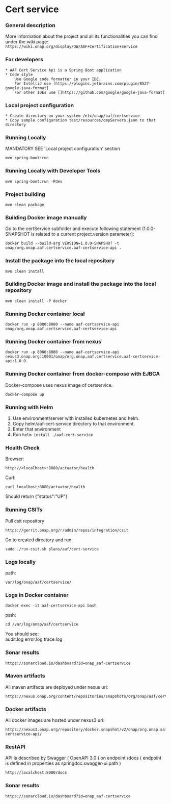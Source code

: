 # Cert service

### General description
More information about the project and all its functionalities you can find under the wiki page: 
    ```
    https://wiki.onap.org/display/DW/AAF+Certification+Service
    ``` 

### For developers
    * AAF Cert Service Api is a Spring Boot application
    * Code style
        Use Google code formatter in your IDE.
        For IntelliJ use [https://plugins.jetbrains.com/plugin/8527-google-java-format]
        For other IDEs use []https://github.com/google/google-java-format]

### Local project configuration
    * Create directory on your system /etc/onap/aaf/certservice
    * Copy sample configuration test/resources/cmpServers.json to that directory

### Running Locally
MANDATORY SEE 'Local project configuration' section
```
mvn spring-boot:run
```
  
### Running Locally with Developer Tools
```
mvn spring-boot:run -Pdev
```

### Project building
```
mvn clean package
```
    
### Building Docker image manually
Go to the certService subfolder and execute following statement (1.0.0-SNAPSHOT is related to a current project.version parameter):
```
docker build --build-arg VERSION=1.0.0-SNAPSHOT -t onap/org.onap.aaf.certservice.aaf-certservice-api .
```
    
### Install the package into the local repository
```
mvn clean install
```     
    
### Building Docker image and  install the package into the local repository
```
mvn clean install -P docker
```   

### Running Docker container local
```
docker run -p 8080:8080 --name aaf-certservice-api onap/org.onap.aaf.certservice.aaf-certservice-api
```

### Running Docker container from nexus
```
docker run -p 8080:8080 --name aaf-certservice-api nexus3.onap.org:10001/onap/org.onap.aaf.certservice.aaf-certservice-api:1.0.0
```

### Running Docker container from docker-compose with EJBCA
Docker-compose uses nexus image of certservice.
```
docker-compose up
```
    
### Running with Helm
1. Use environment/server with installed kubernetes and helm.
2. Copy helm/aaf-cert-service directory to that environment.
3. Enter that environment 
4. Run ```helm install ./aaf-cert-service```

### Health Check
Browser:
```
http://<localhost>:8080/actuator/health
```
     
Curl:   
```
curl localhost:8080/actuator/health 
```   
 Should return {"status":"UP"}

### Running CSITs
Pull csit repository
```
https://gerrit.onap.org/r/admin/repos/integration/csit
```
Go to created directory and run
```
sudo ./run-csit.sh plans/aaf/cert-service
```
### Logs locally

path: 
```
var/log/onap/aaf/certservice/
```    
### Logs in Docker container
```
docker exec -it aaf-certservice-api bash
```

path:
```
cd /var/log/onap/aaf/certservice
```
You should see:    
audit.log  error.log  trace.log

### Sonar results
```     
https://sonarcloud.io/dashboard?id=onap_aaf-certservice
```
    
### Maven artifacts
All maven artifacts are deployed under nexus uri:
```
https://nexus.onap.org/content/repositories/snapshots/org/onap/aaf/certservice/
```
        
### Docker artifacts
All docker images are hosted under nexus3 uri:
```
https://nexus3.onap.org/repository/docker.snapshot/v2/onap/org.onap.aaf.certservice.aaf-certservice-api/
```

### RestAPI
API is described by Swagger ( OpenAPI 3.0 ) on endpoint /docs 
( endpoint is defined in properties as springdoc.swagger-ui.path )
```
http://localchost:8080/docs
```

### Sonar results
```     
https://sonarcloud.io/dashboard?id=onap_aaf-certservice
```
